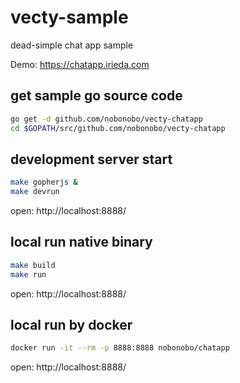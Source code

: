 # vecty-sample

dead-simple chat app sample

Demo: https://chatapp.irieda.com

## get sample go source code

```sh
go get -d github.com/nobonobo/vecty-chatapp
cd $GOPATH/src/github.com/nobonobo/vecty-chatapp
```

## development server start

```sh
make gopherjs &
make devrun
```

open: http://localhost:8888/

## local run native binary

```sh
make build
make run
```

open: http://localhost:8888/

## local run by docker

```sh
docker run -it --rm -p 8888:8888 nobonobo/chatapp
```

open: http://localhost:8888/
